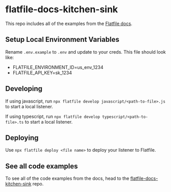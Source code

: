 # flatfile-docs-kitchen-sink

This repo includes all of the examples from the [Flatfile docs](https://flatfile.com/docs/).

## Setup Local Environment Variables

Rename `.env.example` to `.env` and update to your creds. This file should look like:

- FLATFILE_ENVIRONMENT_ID=us_env_1234
- FLATFILE_API_KEY=sk_1234

## Developing

If using javascript, run `npx flatfile develop javascript/<path-to-file>.js` to start a local listener.

If using typescript, run `npx flatfile develop typescript/<path-to-file>.ts` to start a local listener.

## Deploying

Use `npx flatfile deploy <file name>` to deploy your listener to Flatfile.

## See all code examples

To see all of the code examples from the docs, head to the [flatfile-docs-kitchen-sink](https://github.com/FlatFilers/flatfile-docs-kitchen-sink) repo.

